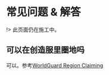 # 常见问题 & 解答

!> 此页面仍在施工中。

## 可以在创造服里圈地吗

可以。参考[WorldGuard Region Claiming](https://worldguard.enginehub.org/en/latest/regions/claiming/)
